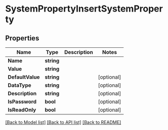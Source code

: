 # SystemPropertyInsertSystemProperty

## Properties

Name | Type | Description | Notes
------------ | ------------- | ------------- | -------------
**Name** | **string** |  | 
**Value** | **string** |  | 
**DefaultValue** | **string** |  | [optional] 
**DataType** | **string** |  | [optional] 
**Description** | **string** |  | [optional] 
**IsPassword** | **bool** |  | [optional] 
**IsReadOnly** | **bool** |  | [optional] 

[[Back to Model list]](../README.md#documentation-for-models) [[Back to API list]](../README.md#documentation-for-api-endpoints) [[Back to README]](../README.md)


